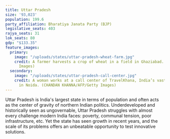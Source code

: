 ```yaml
---
title: Uttar Pradesh
size: '93,023'
population: 199.6
party_affiliation: Bharatiya Janata Party (BJP)
legislative_seats: 403
rajya_seats: 31
lok_seats: 80
gdp: "$133.35"
feature_images:
  primary:
    image: "/uploads/states/uttar-pradesh-wheat-farm.jpg"
    credit: A farmer harvests a crop of wheat in a field in Ghaziabad. (PRAKASH SINGH/AFP/Getty
      Images)
  secondary:
    image: "/uploads/states/uttar-pradesh-call-center.jpg"
    credit: A woman works at a call center of TravelKhana, India’s vast railway network,
      in Noida. (CHANDAN KHANNA/AFP/Getty Images)
---
```


Uttar Pradesh is India's largest state in terms of population and often acts as the center of gravity of northern Indian politics. Underdeveloped and historically seen as ungovernable, Uttar Pradesh struggles with almost every challenge modern India faces: poverty, communal tension, poor infrastructure, etc. Yet the state has seen growth in recent years, and the scale of its problems offers an unbeatable opportunity to test innovative solutions.
